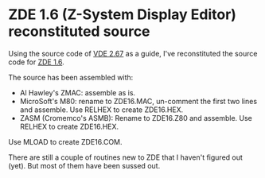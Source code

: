 # ZDE 1.6 (Z-System Display Editor) reconstituted source

Using the source code of [VDE
2.67](http://www.classiccmp.org/cpmarchives/cpm/Software/WalnutCD/enterprs/cpm/utils/s/vde267sc.lbr)
as a guide, I've reconstituted the source code for [ZDE 1.6](http://www.classiccmp.org/cpmarchives/cpm/Software/WalnutCD/cpm/editor/zde16.lbr).

The source has been assembled with:

* Al Hawley's ZMAC: assemble as is.
* MicroSoft's M80: rename to ZDE16.MAC, un-comment the first two lines
  and assemble. Use RELHEX to create ZDE16.HEX.
* ZASM (Cromemco's ASMB): Rename to ZDE16.Z80 and assemble. Use RELHEX
to create ZDE16.HEX.

Use MLOAD to create ZDE16.COM.

There are still a couple of routines new to ZDE that I haven't figured
out (yet). But most of them have been sussed out.
